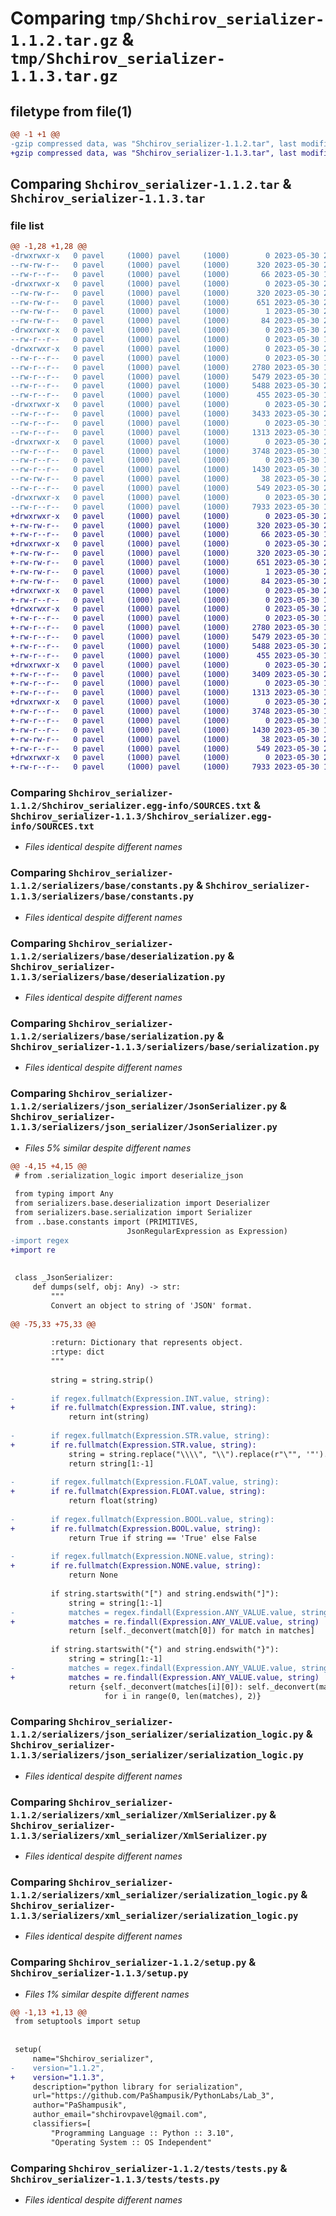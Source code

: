 # Comparing `tmp/Shchirov_serializer-1.1.2.tar.gz` & `tmp/Shchirov_serializer-1.1.3.tar.gz`

## filetype from file(1)

```diff
@@ -1 +1 @@
-gzip compressed data, was "Shchirov_serializer-1.1.2.tar", last modified: Tue May 30 20:58:59 2023, max compression
+gzip compressed data, was "Shchirov_serializer-1.1.3.tar", last modified: Tue May 30 21:04:28 2023, max compression
```

## Comparing `Shchirov_serializer-1.1.2.tar` & `Shchirov_serializer-1.1.3.tar`

### file list

```diff
@@ -1,28 +1,28 @@
-drwxrwxr-x   0 pavel     (1000) pavel     (1000)        0 2023-05-30 20:58:59.005830 Shchirov_serializer-1.1.2/
--rw-rw-r--   0 pavel     (1000) pavel     (1000)      320 2023-05-30 20:58:59.005830 Shchirov_serializer-1.1.2/PKG-INFO
--rw-r--r--   0 pavel     (1000) pavel     (1000)       66 2023-05-30 17:05:21.000000 Shchirov_serializer-1.1.2/README.md
-drwxrwxr-x   0 pavel     (1000) pavel     (1000)        0 2023-05-30 20:58:59.001831 Shchirov_serializer-1.1.2/Shchirov_serializer.egg-info/
--rw-rw-r--   0 pavel     (1000) pavel     (1000)      320 2023-05-30 20:58:58.000000 Shchirov_serializer-1.1.2/Shchirov_serializer.egg-info/PKG-INFO
--rw-rw-r--   0 pavel     (1000) pavel     (1000)      651 2023-05-30 20:58:58.000000 Shchirov_serializer-1.1.2/Shchirov_serializer.egg-info/SOURCES.txt
--rw-rw-r--   0 pavel     (1000) pavel     (1000)        1 2023-05-30 20:58:58.000000 Shchirov_serializer-1.1.2/Shchirov_serializer.egg-info/dependency_links.txt
--rw-rw-r--   0 pavel     (1000) pavel     (1000)       84 2023-05-30 20:58:58.000000 Shchirov_serializer-1.1.2/Shchirov_serializer.egg-info/top_level.txt
-drwxrwxr-x   0 pavel     (1000) pavel     (1000)        0 2023-05-30 20:58:59.001831 Shchirov_serializer-1.1.2/serializers/
--rw-r--r--   0 pavel     (1000) pavel     (1000)        0 2023-05-30 17:05:21.000000 Shchirov_serializer-1.1.2/serializers/__init__.py
-drwxrwxr-x   0 pavel     (1000) pavel     (1000)        0 2023-05-30 20:58:59.001831 Shchirov_serializer-1.1.2/serializers/base/
--rw-r--r--   0 pavel     (1000) pavel     (1000)        0 2023-05-30 17:05:21.000000 Shchirov_serializer-1.1.2/serializers/base/__init__.py
--rw-r--r--   0 pavel     (1000) pavel     (1000)     2780 2023-05-30 17:50:06.000000 Shchirov_serializer-1.1.2/serializers/base/constants.py
--rw-r--r--   0 pavel     (1000) pavel     (1000)     5479 2023-05-30 19:38:26.000000 Shchirov_serializer-1.1.2/serializers/base/deserialization.py
--rw-r--r--   0 pavel     (1000) pavel     (1000)     5488 2023-05-30 20:58:37.000000 Shchirov_serializer-1.1.2/serializers/base/serialization.py
--rw-r--r--   0 pavel     (1000) pavel     (1000)      455 2023-05-30 17:05:21.000000 Shchirov_serializer-1.1.2/serializers/factory.py
-drwxrwxr-x   0 pavel     (1000) pavel     (1000)        0 2023-05-30 20:58:59.001831 Shchirov_serializer-1.1.2/serializers/json_serializer/
--rw-r--r--   0 pavel     (1000) pavel     (1000)     3433 2023-05-30 20:58:23.000000 Shchirov_serializer-1.1.2/serializers/json_serializer/JsonSerializer.py
--rw-r--r--   0 pavel     (1000) pavel     (1000)        0 2023-05-30 17:05:21.000000 Shchirov_serializer-1.1.2/serializers/json_serializer/__init__.py
--rw-r--r--   0 pavel     (1000) pavel     (1000)     1313 2023-05-30 17:05:21.000000 Shchirov_serializer-1.1.2/serializers/json_serializer/serialization_logic.py
-drwxrwxr-x   0 pavel     (1000) pavel     (1000)        0 2023-05-30 20:58:59.005830 Shchirov_serializer-1.1.2/serializers/xml_serializer/
--rw-r--r--   0 pavel     (1000) pavel     (1000)     3748 2023-05-30 19:42:12.000000 Shchirov_serializer-1.1.2/serializers/xml_serializer/XmlSerializer.py
--rw-r--r--   0 pavel     (1000) pavel     (1000)        0 2023-05-30 17:05:21.000000 Shchirov_serializer-1.1.2/serializers/xml_serializer/__init__.py
--rw-r--r--   0 pavel     (1000) pavel     (1000)     1430 2023-05-30 17:05:21.000000 Shchirov_serializer-1.1.2/serializers/xml_serializer/serialization_logic.py
--rw-rw-r--   0 pavel     (1000) pavel     (1000)       38 2023-05-30 20:58:59.005830 Shchirov_serializer-1.1.2/setup.cfg
--rw-r--r--   0 pavel     (1000) pavel     (1000)      549 2023-05-30 20:58:51.000000 Shchirov_serializer-1.1.2/setup.py
-drwxrwxr-x   0 pavel     (1000) pavel     (1000)        0 2023-05-30 20:58:59.005830 Shchirov_serializer-1.1.2/tests/
--rw-r--r--   0 pavel     (1000) pavel     (1000)     7933 2023-05-30 19:59:33.000000 Shchirov_serializer-1.1.2/tests/tests.py
+drwxrwxr-x   0 pavel     (1000) pavel     (1000)        0 2023-05-30 21:04:28.024458 Shchirov_serializer-1.1.3/
+-rw-rw-r--   0 pavel     (1000) pavel     (1000)      320 2023-05-30 21:04:28.024458 Shchirov_serializer-1.1.3/PKG-INFO
+-rw-r--r--   0 pavel     (1000) pavel     (1000)       66 2023-05-30 17:05:21.000000 Shchirov_serializer-1.1.3/README.md
+drwxrwxr-x   0 pavel     (1000) pavel     (1000)        0 2023-05-30 21:04:28.020458 Shchirov_serializer-1.1.3/Shchirov_serializer.egg-info/
+-rw-rw-r--   0 pavel     (1000) pavel     (1000)      320 2023-05-30 21:04:27.000000 Shchirov_serializer-1.1.3/Shchirov_serializer.egg-info/PKG-INFO
+-rw-rw-r--   0 pavel     (1000) pavel     (1000)      651 2023-05-30 21:04:28.000000 Shchirov_serializer-1.1.3/Shchirov_serializer.egg-info/SOURCES.txt
+-rw-rw-r--   0 pavel     (1000) pavel     (1000)        1 2023-05-30 21:04:27.000000 Shchirov_serializer-1.1.3/Shchirov_serializer.egg-info/dependency_links.txt
+-rw-rw-r--   0 pavel     (1000) pavel     (1000)       84 2023-05-30 21:04:27.000000 Shchirov_serializer-1.1.3/Shchirov_serializer.egg-info/top_level.txt
+drwxrwxr-x   0 pavel     (1000) pavel     (1000)        0 2023-05-30 21:04:28.020458 Shchirov_serializer-1.1.3/serializers/
+-rw-r--r--   0 pavel     (1000) pavel     (1000)        0 2023-05-30 17:05:21.000000 Shchirov_serializer-1.1.3/serializers/__init__.py
+drwxrwxr-x   0 pavel     (1000) pavel     (1000)        0 2023-05-30 21:04:28.024458 Shchirov_serializer-1.1.3/serializers/base/
+-rw-r--r--   0 pavel     (1000) pavel     (1000)        0 2023-05-30 17:05:21.000000 Shchirov_serializer-1.1.3/serializers/base/__init__.py
+-rw-r--r--   0 pavel     (1000) pavel     (1000)     2780 2023-05-30 17:50:06.000000 Shchirov_serializer-1.1.3/serializers/base/constants.py
+-rw-r--r--   0 pavel     (1000) pavel     (1000)     5479 2023-05-30 19:38:26.000000 Shchirov_serializer-1.1.3/serializers/base/deserialization.py
+-rw-r--r--   0 pavel     (1000) pavel     (1000)     5488 2023-05-30 20:58:37.000000 Shchirov_serializer-1.1.3/serializers/base/serialization.py
+-rw-r--r--   0 pavel     (1000) pavel     (1000)      455 2023-05-30 17:05:21.000000 Shchirov_serializer-1.1.3/serializers/factory.py
+drwxrwxr-x   0 pavel     (1000) pavel     (1000)        0 2023-05-30 21:04:28.024458 Shchirov_serializer-1.1.3/serializers/json_serializer/
+-rw-r--r--   0 pavel     (1000) pavel     (1000)     3409 2023-05-30 21:04:20.000000 Shchirov_serializer-1.1.3/serializers/json_serializer/JsonSerializer.py
+-rw-r--r--   0 pavel     (1000) pavel     (1000)        0 2023-05-30 17:05:21.000000 Shchirov_serializer-1.1.3/serializers/json_serializer/__init__.py
+-rw-r--r--   0 pavel     (1000) pavel     (1000)     1313 2023-05-30 17:05:21.000000 Shchirov_serializer-1.1.3/serializers/json_serializer/serialization_logic.py
+drwxrwxr-x   0 pavel     (1000) pavel     (1000)        0 2023-05-30 21:04:28.024458 Shchirov_serializer-1.1.3/serializers/xml_serializer/
+-rw-r--r--   0 pavel     (1000) pavel     (1000)     3748 2023-05-30 19:42:12.000000 Shchirov_serializer-1.1.3/serializers/xml_serializer/XmlSerializer.py
+-rw-r--r--   0 pavel     (1000) pavel     (1000)        0 2023-05-30 17:05:21.000000 Shchirov_serializer-1.1.3/serializers/xml_serializer/__init__.py
+-rw-r--r--   0 pavel     (1000) pavel     (1000)     1430 2023-05-30 17:05:21.000000 Shchirov_serializer-1.1.3/serializers/xml_serializer/serialization_logic.py
+-rw-rw-r--   0 pavel     (1000) pavel     (1000)       38 2023-05-30 21:04:28.024458 Shchirov_serializer-1.1.3/setup.cfg
+-rw-r--r--   0 pavel     (1000) pavel     (1000)      549 2023-05-30 21:04:25.000000 Shchirov_serializer-1.1.3/setup.py
+drwxrwxr-x   0 pavel     (1000) pavel     (1000)        0 2023-05-30 21:04:28.024458 Shchirov_serializer-1.1.3/tests/
+-rw-r--r--   0 pavel     (1000) pavel     (1000)     7933 2023-05-30 19:59:33.000000 Shchirov_serializer-1.1.3/tests/tests.py
```

### Comparing `Shchirov_serializer-1.1.2/Shchirov_serializer.egg-info/SOURCES.txt` & `Shchirov_serializer-1.1.3/Shchirov_serializer.egg-info/SOURCES.txt`

 * *Files identical despite different names*

### Comparing `Shchirov_serializer-1.1.2/serializers/base/constants.py` & `Shchirov_serializer-1.1.3/serializers/base/constants.py`

 * *Files identical despite different names*

### Comparing `Shchirov_serializer-1.1.2/serializers/base/deserialization.py` & `Shchirov_serializer-1.1.3/serializers/base/deserialization.py`

 * *Files identical despite different names*

### Comparing `Shchirov_serializer-1.1.2/serializers/base/serialization.py` & `Shchirov_serializer-1.1.3/serializers/base/serialization.py`

 * *Files identical despite different names*

### Comparing `Shchirov_serializer-1.1.2/serializers/json_serializer/JsonSerializer.py` & `Shchirov_serializer-1.1.3/serializers/json_serializer/JsonSerializer.py`

 * *Files 5% similar despite different names*

```diff
@@ -4,15 +4,15 @@
 # from .serialization_logic import deserialize_json
 
 from typing import Any
 from serializers.base.deserialization import Deserializer
 from serializers.base.serialization import Serializer
 from ..base.constants import (PRIMITIVES,
                          JsonRegularExpression as Expression)
-import regex
+import re
 
 
 class _JsonSerializer:
     def dumps(self, obj: Any) -> str:
         """
         Convert an object to string of 'JSON' format.
 
@@ -75,33 +75,33 @@
 
         :return: Dictionary that represents object.
         :rtype: dict
         """
 
         string = string.strip()
 
-        if regex.fullmatch(Expression.INT.value, string):
+        if re.fullmatch(Expression.INT.value, string):
             return int(string)
 
-        if regex.fullmatch(Expression.STR.value, string):
+        if re.fullmatch(Expression.STR.value, string):
             string = string.replace("\\\\", "\\").replace(r"\"", '"').replace(r"\'", "'")
             return string[1:-1]
 
-        if regex.fullmatch(Expression.FLOAT.value, string):
+        if re.fullmatch(Expression.FLOAT.value, string):
             return float(string)
 
-        if regex.fullmatch(Expression.BOOL.value, string):
+        if re.fullmatch(Expression.BOOL.value, string):
             return True if string == 'True' else False
 
-        if regex.fullmatch(Expression.NONE.value, string):
+        if re.fullmatch(Expression.NONE.value, string):
             return None
 
         if string.startswith("[") and string.endswith("]"):
             string = string[1:-1]
-            matches = regex.findall(Expression.ANY_VALUE.value, string)
+            matches = re.findall(Expression.ANY_VALUE.value, string)
             return [self._deconvert(match[0]) for match in matches]
 
         if string.startswith("{") and string.endswith("}"):
             string = string[1:-1]
-            matches = regex.findall(Expression.ANY_VALUE.value, string)
+            matches = re.findall(Expression.ANY_VALUE.value, string)
             return {self._deconvert(matches[i][0]): self._deconvert(matches[i + 1][0])
                     for i in range(0, len(matches), 2)}
```

### Comparing `Shchirov_serializer-1.1.2/serializers/json_serializer/serialization_logic.py` & `Shchirov_serializer-1.1.3/serializers/json_serializer/serialization_logic.py`

 * *Files identical despite different names*

### Comparing `Shchirov_serializer-1.1.2/serializers/xml_serializer/XmlSerializer.py` & `Shchirov_serializer-1.1.3/serializers/xml_serializer/XmlSerializer.py`

 * *Files identical despite different names*

### Comparing `Shchirov_serializer-1.1.2/serializers/xml_serializer/serialization_logic.py` & `Shchirov_serializer-1.1.3/serializers/xml_serializer/serialization_logic.py`

 * *Files identical despite different names*

### Comparing `Shchirov_serializer-1.1.2/setup.py` & `Shchirov_serializer-1.1.3/setup.py`

 * *Files 1% similar despite different names*

```diff
@@ -1,13 +1,13 @@
 from setuptools import setup
 
 
 setup(
     name="Shchirov_serializer",
-    version="1.1.2",
+    version="1.1.3",
     description="python library for serialization",
     url="https://github.com/PaShampusik/PythonLabs/Lab_3",
     author="PaShampusik",
     author_email="shchirovpavel@gmail.com",
     classifiers=[
         "Programming Language :: Python :: 3.10",
         "Operating System :: OS Independent"
```

### Comparing `Shchirov_serializer-1.1.2/tests/tests.py` & `Shchirov_serializer-1.1.3/tests/tests.py`

 * *Files identical despite different names*

